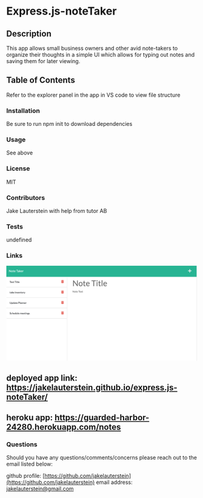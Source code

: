 # Express.js-noteTaker

## Description

This app allows small business owners and other avid note-takers to organize their thoughts in a simple UI which allows for typing out notes and saving them for later viewing.

## Table of Contents

Refer to the explorer panel in the app in VS code to view file structure

### Installation

Be sure to run npm init to download dependencies

### Usage

See above

### License

MIT

### Contributors

Jake Lauterstein with help from tutor AB

### Tests

undefined

### Links

![full-site-screenshot](screenshot.png)

## deployed app link: https://jakelauterstein.github.io/express.js-noteTaker/
## heroku app: https://guarded-harbor-24280.herokuapp.com/notes

### Questions

Should you have any questions/comments/concerns please reach out to the email listed below:

github profile: [https://github.com/jakelauterstein](https://github.com/jakelauterstein)
email address: [jakelauterstein@gmail.com](mailto:jakelauterstein@gmail.com)
